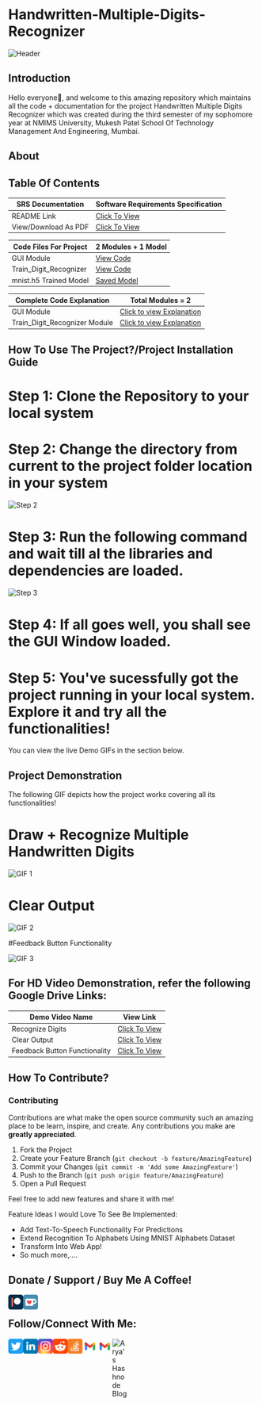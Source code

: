 # Handwritten-Multiple-Digits-Recognizer
![Header](https://github.com/aryashah2k/Handwritten-Multiple-Digits-Recognizer/blob/main/assets/Header%20Snip.jpg)

## Introduction
Hello everyone👋, and welcome to this amazing repository which maintains all the code + documentation for the project Handwritten Multiple Digits Recognizer which was created during the third semester of my sophomore year at NMIMS University, Mukesh Patel School Of Technology Management And Engineering, Mumbai.

## About

## Table Of Contents

|SRS Documentation| Software Requirements Specification|
|---|---|
|README Link|<a href="https://github.com/aryashah2k/Handwritten-Multiple-Digits-Recognizer/blob/main/Software%20Requirements%20Specification(SRS)/README.md">Click To View</a>|
|View/Download As PDF|<a href="https://github.com/aryashah2k/Handwritten-Multiple-Digits-Recognizer/blob/main/Software%20Requirements%20Specification(SRS)/Handwritten%20Multiple%20Digits%20Recognizer-%20Project%20SRS.pdf">Click To View</a>|

|Code Files For Project| 2 Modules + 1 Model|
|---|---|
|GUI Module|<a href="https://github.com/aryashah2k/Handwritten-Multiple-Digits-Recognizer/blob/main/GUI.py">View Code</a>|
|Train_Digit_Recognizer|<a href="https://github.com/aryashah2k/Handwritten-Multiple-Digits-Recognizer/blob/main/train_digit_recognizer.py">View Code</a>|
|mnist.h5 Trained Model|<a href="https://github.com/aryashah2k/Handwritten-Multiple-Digits-Recognizer/blob/main/mnist.h5">Saved Model</a>|

|Complete Code Explanation|Total Modules = 2|
|---|---|
|GUI Module|<a href="https://github.com/aryashah2k/Handwritten-Multiple-Digits-Recognizer/blob/main/Documentation/Explanation%20-%20GUI%20Module.md">Click to view Explanation</a>|
|Train_Digit_Recognizer Module|<a href="https://github.com/aryashah2k/Handwritten-Multiple-Digits-Recognizer/blob/main/Documentation/Explanation%20-%20Train_Digit_Recognizer%20Module.md">Click to view Explanation</a>|



## How To Use The Project?/Project Installation Guide

# Step 1: Clone the Repository to your local system

# Step 2: Change the directory from current to the project folder location in your system

![Step 2](https://github.com/aryashah2k/Handwritten-Multiple-Digits-Recognizer/blob/main/assets/Navigate%20%2B%20Choose%20Directory.png)

# Step 3: Run the following command and wait till al the libraries and dependencies are loaded.

![Step 3](https://github.com/aryashah2k/Handwritten-Multiple-Digits-Recognizer/blob/main/assets/Run%20File%20%2B%20Output%20Screen.png)

# Step 4: If all goes well, you shall see the GUI Window loaded.

# Step 5: You've sucessfully got the project running in your local system. Explore it and try all the functionalities!

You can view the live Demo GIFs in the section below.

## Project Demonstration

The following GIF depicts how the project works covering all its functionalities!

# Draw + Recognize Multiple Handwritten Digits

![GIF 1](https://github.com/aryashah2k/Handwritten-Multiple-Digits-Recognizer/blob/main/assets/Recognizing%20Digits%2000_00_00-00_00_30.gif)

# Clear Output

![GIF 2]()

#Feedback Button Functionality

![GIF 3]()

## For HD Video Demonstration, refer the following Google Drive Links:

| Demo Video Name | View Link|
|----------|----------|
| Recognize Digits | <a href="">Click To View</a> |
| Clear Output | <a href="">Click To View</a> |
| Feedback Button Functionality | <a href="">Click To View</a> |

<!-- CONTRIBUTING -->
## How To Contribute?
### Contributing

Contributions are what make the open source community such an amazing place to be learn, inspire, and create. Any contributions you make are **greatly appreciated**.

1. Fork the Project
2. Create your Feature Branch (`git checkout -b feature/AmazingFeature`)
3. Commit your Changes (`git commit -m 'Add some AmazingFeature'`)
4. Push to the Branch (`git push origin feature/AmazingFeature`)
5. Open a Pull Request

Feel free to add new features and share it with me!

Feature Ideas I would Love To See Be Implemented:

- Add Text-To-Speech Functionality For Predictions
- Extend Recognition To Alphabets Using MNIST Alphabets Dataset
- Transform Into Web App!
- So much more,....

## Donate / Support / Buy Me A Coffee!

<a href="https://www.patreon.com/bePatron?u=45451225">
<img align="left" alt="Arya Shah | Patreon" width="30px" src="https://github.com/edent/SuperTinyIcons/blob/master/images/svg/patreon.svg" />
</a>	

<a href="https://ko-fi.com/aryashah">
<img align="left" alt="Arya Shah | Ko-Fi" width="30px" src="https://github.com/edent/SuperTinyIcons/blob/master/images/svg/ko-fi.svg" />
</a>
<br>
	
## Follow/Connect With Me:
	
<a href="https://twitter.com/aryashah2k">
  <img align="left" alt="Arya Shah | Twitter" width="30px" src="https://github.com/edent/SuperTinyIcons/blob/master/images/svg/twitter.svg" />
</a>
<a href="https://www.linkedin.com/in/arya--shah/">
  <img align="left" alt="Arya's LinkedIn" width="30px" src="https://github.com/edent/SuperTinyIcons/blob/master/images/svg/linkedin.svg" />
</a>
<a href="https://www.instagram.com/arya_shah_00/">
  <img align="left" alt="Arya's Instagram" width="30px" src="https://github.com/edent/SuperTinyIcons/blob/master/images/svg/instagram.svg" />
</a>
<a href="https://www.reddit.com/user/aryashah2k/">
  <img align="left" alt="Arya's Reddit" width="30px" src="https://github.com/edent/SuperTinyIcons/blob/master/images/svg/reddit.svg" />
</a>
<a href="https://stackoverflow.com/users/13949231/aryashah2k">
  <img align="left" alt="Arya's Stackoverlfow" width="30px" src="https://github.com/edent/SuperTinyIcons/blob/master/images/svg/stackoverflow.svg" />
</a>
<a href="mailto:aryashah2k@gmail.com">
  <img align="left" alt="Arya's Person Email" width="30px" src="https://github.com/edent/SuperTinyIcons/blob/master/images/svg/gmail.svg" />
</a>
<a href="mailto:arya.shah82@nmims.edu.in">
  <img align="left" alt="Arya's Institute Email" width="30px" src="https://github.com/edent/SuperTinyIcons/blob/master/images/svg/gmail.svg" />
</a>
<a href="https://aryashah.hashnode.dev">
  <img align="left" alt="Arya's Hashnode Blog" width="30px" src="https://github.com/aryashah2k/aryashah2k/blob/main/assets/hashnode.svg" />
</a>